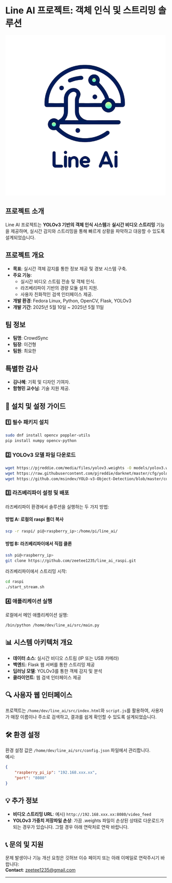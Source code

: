 # Line AI 프로젝트: 객체 인식 및 스트리밍 솔루션

![Project Banner](images/Line_Ai.png)

## 프로젝트 소개
Line AI 프로젝트는 **YOLOv3 기반의 객체 인식 시스템**과 **실시간 비디오 스트리밍** 기능을 제공하며, 실시간 감지와 스트리밍을 통해 빠르게 상황을 파악하고 대응할 수 있도록 설계되었습니다.

## 프로젝트 개요
- **목표**: 실시간 객체 감지를 통한 정보 제공 및 경보 시스템 구축.
- **주요 기능**:
  - 실시간 비디오 스트림 전송 및 객체 인식.
  - 라즈베리파이 기반의 경량 모듈 설치 지원.
  - 사용자 친화적인 검색 인터페이스 제공.
- **개발 환경**: Fedora Linux, Python, OpenCV, Flask, YOLOv3
- **개발 기간**: 2025년 5월 10일 ~ 2025년 5월 11일

## 팀 정보
- **팀명**: CrowdSync  
- **팀장**: 이건형  
- **팀원**: 최요한  

## 특별한 감사
- **김나혜**: 기획 및 디자인 기여자.
- **함형민 교수님**: 기술 지원 제공.

## 📂 설치 및 설정 가이드

### 1️⃣ 필수 패키지 설치
```sh
sudo dnf install opencv poppler-utils
pip install numpy opencv-python
```

### 2️⃣ YOLOv3 모델 파일 다운로드
```sh
wget https://pjreddie.com/media/files/yolov3.weights -O models/yolov3.weights
wget https://raw.githubusercontent.com/pjreddie/darknet/master/cfg/yolov3.cfg -O models/yolov3.cfg
wget https://github.com/msindev/YOLO-v3-Object-Detection/blob/master/coco.names -O models/coco.names
```

### 3️⃣ 라즈베리파이 설정 및 배포
라즈베리파이 환경에서 솔루션을 실행하는 두 가지 방법:

#### 방법 A: 로컬의 raspi 폴더 복사
```sh
scp -r raspi/ pi@<raspberry_ip>:/home/pi/line_ai/
```

#### 방법 B: 라즈베리파이에서 직접 클론
```sh
ssh pi@<raspberry_ip>
git clone https://github.com/zeetee1235/line_ai_raspi.git
```

라즈베리파이에서 스트리밍 시작:
```sh
cd raspi
./start_stream.sh
```

### 4️⃣ 애플리케이션 실행
로컬에서 메인 애플리케이션 실행:
```sh
/bin/python /home/dev/line_ai/src/main.py
```

## 📊 시스템 아키텍처 개요
- **데이터 소스**: 실시간 비디오 스트림 (IP 또는 USB 카메라)
- **백엔드**: Flask 웹 서버를 통한 스트리밍 제공
- **딥러닝 모델**: YOLOv3를 통한 객체 감지 및 분석
- **클라이언트**: 웹 검색 인터페이스 제공

## 🔍 사용자 웹 인터페이스
프로젝트는 `/home/dev/line_ai/src/index.html`와 `script.js`를 활용하여, 사용자가 매장 이름이나 주소로 검색하고, 결과를 쉽게 확인할 수 있도록 설계되었습니다.

## 🛠 환경 설정
환경 설정 값은 `/home/dev/line_ai/src/config.json` 파일에서 관리합니다.  
예시:
```json
{
    "raspberry_pi_ip": "192.168.xxx.xx",
    "port": "8080"
}
```

## 💡 추가 정보
- **비디오 스트리밍 URL**: 예시) `http://192.168.xxx.xx:8080/video_feed`   
- **YOLOv3 가중치 저장파일 손상**: 가끔 .weights 파일이 손상된 상태로 다운로드가 되는 경우가 있습니다. 그럴 경우 아래 연락처로 연락 바랍니다.

## 📞 문의 및 지원
문제 발생이나 기능 개선 요청은 깃허브 이슈 페이지 또는 아래 이메일로 연락주시기 바랍니다:  
**Contact**: zeetee1235@gmail.com

---
